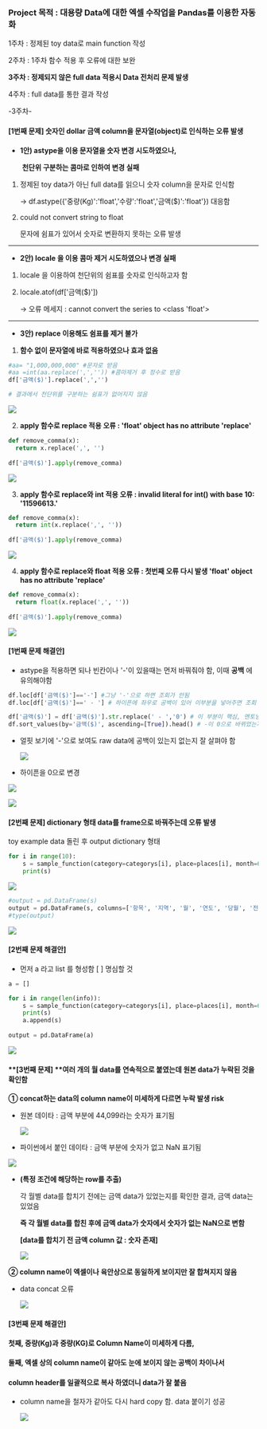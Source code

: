 ### **Project 목적 : 대용량 Data에 대한 엑셀 수작업을 Pandas를 이용한 자동화** 



1주차 : 정제된 toy data로 main function 작성

2주차 : 1주차 함수 적용 후 오류에 대한 보완

**3주차 : 정제되지 않은 full data 적용시 Data 전처리 문제 발생**

4주차 : full data를 통한 결과 작성



-3주차-

#### [1번째 문제] 숫자인 dollar 금액 column을 문자열(object)로 인식하는 오류 발생

- **1안) astype을 이용 문자열을 숫자 변경 시도하였으나,** 

  ​        **천단위 구분하는 콤마로 인하여 변경 실패**

1. 정제된 toy data가 아닌 full data를 읽으니 숫자 column을 문자로 인식함

   → df.astype({'중량(Kg)':'float','수량':'float','금액($)':'float'}) 대응함

2. could not convert string to float 

   문자에 쉼표가 있어서 숫자로 변환하지 못하는 오류 발생

------

-  **2안) locale 을 이용 콤마 제거 시도하였으나 변경  실패**

1. locale 을 이용하여  천단위의 쉼표를 숫자로 인식하고자 함

2. locale.atof(df['금액($)'])

   → 오류 메세지 : cannot convert the series to <class 'float'>

------

- **3안) replace 이용해도 쉼표를 제거 불가**

1. **함수 없이 문자열에 바로 적용하였으나 효과 없음**

```python
#aa= "1,000,000,000" #문자로 받음
#aa =int(aa.replace(',','')) #콤마제거 후 정수로 받음
df['금액($)'].replace(',','') 

# 결과에서 천단위를 구분하는 쉼표가 없어지지 않음
```

![](https://blogfiles.pstatic.net/MjAyMDA5MjNfMjI4/MDAxNjAwODU0MjE2NjMz.FxWfZg9PfXRBKwCluGEE1SwueHJJGnpfo7x86uSqC3Yg.6Rnl6KiFSA3AXG721Nh69rNooIumQtBAaD0AUw1BchYg.PNG.ikeyada/200923_%EC%89%BC%ED%91%9C_%EC%A0%9C%EA%B1%B0_%EB%B6%88%EA%B0%80.PNG)

2. **apply 함수로 replace 적용 오류 : 'float' object has no attribute 'replace'**

```python
def remove_comma(x):
  return x.replace(',', '')
  
df['금액($)'].apply(remove_comma)
```

![](https://blogfiles.pstatic.net/MjAyMDA5MjNfMTYg/MDAxNjAwODU1ODU3Mjg5.ArhQ7NJ_ry8CdPE4H8xQNtwHZW5J-Hpa7jv81VfpMwUg.H2hd0PaxcS-98DDxi1IkM3hIn6bPgkHNobPzcd2cuU4g.PNG.ikeyada/200923_float_does_not_have_replace_attribute.PNG)

3. **apply 함수로 replace와 int 적용 오류 : invalid literal for int() with base 10: '11596613.'**

```python
def remove_comma(x):
  return int(x.replace(',', ''))
  
df['금액($)'].apply(remove_comma)
```

![](https://blogfiles.pstatic.net/MjAyMDA5MjNfMTE3/MDAxNjAwODU2MzA0OTk5.Ag_7O-KtmTqiX16ynrqjgqMHARcCJ87U37GDIwIJmQsg.vbf2Ug1HX1QSf5xMgUflOm6ijc3ArkaD1tv_8rCIEpwg.PNG.ikeyada/200923_invalid_int_with_base_10.PNG)

4. **apply 함수로 replace와 float 적용 오류 :  첫번째 오류 다시 발생 'float' object has no attribute 'replace'**

```python
def remove_comma(x):
  return float(x.replace(',', ''))
  
df['금액($)'].apply(remove_comma)
```

![](https://blogfiles.pstatic.net/MjAyMDA5MjNfMTE3/MDAxNjAwODU3MDUyNDkz.PHh3wlPGCLtrbsn3aI8knC_ngdmaezKOqEYIoEubQuMg.xd193Q2Crmmsy26KEXpgQWlqXaWN1qlkgM5HaOtHyakg.PNG.ikeyada/200923_float_does_not_have_replace_attribute2.PNG)

#### **[1번째 문제 해결안]**

- astype을 적용하면 되나 빈칸이나 '-'이 있을때는 먼저 바꿔줘야 함, 이때 **공백** 에 유의해야함

```python
df.loc[df['금액($)']=='-'] #그냥 '-'으로 하면 조회가 안됨
df.loc[df['금액($)']==' - '] # 하이픈에 좌우로 공백이 있어 이부분을 넣어주면 조회 성공
```



```python
df['금액($)'] = df['금액($)'].str.replace(' - ','0') # 이 부분이 핵심, 멘토님이 알려주심
df.sort_values(by='금액($)', ascending=[True]).head() # -이 0으로 바뀌었는지 알기 위해 오름차순으로 숫자를 정렬
```

- 얼핏 보기에 '-'으로 보여도 raw data에 공백이 있는지 없는지 잘 살펴야 함

  ![](https://blogfiles.pstatic.net/MjAyMDA5MjZfMTI5/MDAxNjAxMDgxNDM4MTYz.A_d0JZkvJvcqlooOKJJZPoNL3xE0NApTxzTdxPJJFfkg.cyGZ_FSCXR3NBkeIxAWptYCjQ6YKti7XmWSyWeQFpvgg.PNG.ikeyada/200926_%EA%B8%88%EC%95%A1%EC%97%90_%ED%95%98%EC%9D%B4%ED%94%88%EC%9D%B4_%EC%9E%88%EC%9D%8C_%EA%B7%B8%EB%9E%98%EC%84%9C_astype%EC%9D%B4_%EC%95%88_%EB%A8%B9%EC%9D%8C2.PNG)



- 하이픈을 0으로 변경

![](https://blogfiles.pstatic.net/MjAyMDA5MjZfMjgw/MDAxNjAxMDgzNjI3NjQ3.TOPe-_XhNeVvSFKmauepEMnPr_O_3sFwhZCb97KwBMog.xBM3mPeUdrlH3cHd9VJ7tetqkTz_Nbky0X4E9j7Hatgg.PNG.ikeyada/200926_%ED%95%98%EC%9D%B4%ED%94%88_0_%EB%B3%80%EA%B2%BD_%EC%84%B1%EA%B3%B5_input.PNG)

![](https://blogfiles.pstatic.net/MjAyMDA5MjZfOTIg/MDAxNjAxMDgzNjI3NjQ5.sJjPxcTj_PGHeHG5EOfR7kL0zkQR1bOfGR6MTqkbT74g.P18dql64nd5-XwJEiW3D_cc-RnvuvVs6I5g5BHNi9kcg.PNG.ikeyada/200926_%ED%95%98%EC%9D%B4%ED%94%88_0_%EB%B3%80%EA%B2%BD_%EC%84%B1%EA%B3%B5_output.PNG)



#### **[2번째 문제]  dictionary 형태 data를 frame으로 바꿔주는데 오류 발생**

toy example data 돌린 후 output dictionary 형태 

```python
for i in range(10):
    s = sample_function(category=categorys[i], place=places[i], month=6, year=2020)
    print(s)
```

![](https://blogfiles.pstatic.net/MjAyMDA5MjRfMTUy/MDAxNjAwODc0MTE5OTIz.B7flzHMeHyFpuhruUQt_Vku-HpzcOWyZ_fgeIUjK_5Eg.ZICwlEN6uCy2OEsx3AT-WWnG6jvkYHuwYck0n83yuBcg.PNG.ikeyada/200924_s_output.PNG)

```python
#output = pd.DataFrame(s)
output = pd.DataFrame(s, columns=['항목', '지역', '월', '연도', '당월', '전년동월', 'YoY', '금년전월', 'MoM', '2020_YTD', '2019_YTD', 'YoY_c'])
#type(output)
```

![](https://blogfiles.pstatic.net/MjAyMDA5MjRfMTM0/MDAxNjAwODc0MjYzNTA0.RixpfZvxg7Jj05fWPCSQ_J0DzphkBQAX1uyCKgBVmhog.Vp5nIUYB6WjlygJW1TMIQK2AsnhqLJVIjNsAMKwxx_kg.PNG.ikeyada/200924_dictionary%EB%A5%BC_data_frame%EC%9C%BC%EB%A1%9C_index%EB%A5%BC_%EC%A4%98%EC%95%BC_%ED%95%9C%EB%8B%A4.PNG)



#### [2번째 문제 해결안]

- 먼저 a 라고 list 를 형성함  [ ] 명심할 것

```python
a = []

for i in range(len(info)):
    s = sample_function(category=categorys[i], place=places[i], month=6, year=2020)
    print(s)
    a.append(s)
    
output = pd.DataFrame(a)
```

![](https://blogfiles.pstatic.net/MjAyMDA5MjZfMjg0/MDAxNjAxMDkyNjcyOTU3.YtOmzceGFs7vThPSOVzwYv5Ua6eqRBJljS6NICH0cpsg.XJuO1vP1C8r3tSPSEXFIK9eZe7-D_a8w4jZaaF0Uu2cg.PNG.ikeyada/200926_%EC%B5%9C%EC%A2%85_output_%EC%A4%91%EA%B0%84%ED%98%95%ED%83%9C.PNG)





#### **[3번째 문제] ****여러 개의 월 data를 연속적으로 붙였는데 원본 data가 누락된 것을 확인함**



**①  concat하는 data의 column name이 미세하게 다르면 누락 발생 risk**

- 원본 데이타 : 금액 부분에 44,099라는 숫자가 표기됨

  ![](https://blogfiles.pstatic.net/MjAyMDA5MjZfMTc3/MDAxNjAxMDgyMDU3ODY5.luJo_ZhWLBaYXJEdznzDrLeiIDkfCcN9ShU_3tEcGZ8g.rxX8u2PXoXfmrwVGpm4r4vxQtnxCnvPyFB5NIbI9Ex8g.PNG.ikeyada/200924_%EC%97%91%EC%85%80_%EC%9B%90%EB%B3%B8_%EB%8D%B0%EC%9D%B4%ED%83%80.PNG)

  

- 파이썬에서 붙인 데이타 : 금액 부분에 숫자가 없고 NaN 표기됨

![](https://blogfiles.pstatic.net/MjAyMDA5MjZfMTE1/MDAxNjAxMDgyMjQwNjU1.WY3a07JbJnuOjlxLNYQkzcgy7atQutmTMLhSn_Wo-Ocg.9hJiET6__wziypVo65G15fjt8WfKD3WOua75NMrzK7og.PNG.ikeyada/200924_python_%EB%B6%99%EC%9D%B8_%EB%8D%B0%EC%9D%B4%ED%83%80_NaN.PNG)



- **(특정 조건에 해당하는 row를 추출)** 

  각 월별 data를 합치기 전에는 금액 data가 있었는지를 확인한 결과, 금액 data는 있었음

  **즉 각 월별 data를 합친 후에 금액 data가 숫자에서 숫자가 없는 NaN으로 변함**

  **[data를 합치기 전 금액 column 값 : 숫자 존재]**

  ![](https://blogfiles.pstatic.net/MjAyMDA5MjZfMjE4/MDAxNjAxMDc0NTE1ODY4.G_bV0XozojVqnkeIcgqI-pb9seXjvZbxsK0VLawcd10g.sAO5_oql1UH65Fsm08qJpeVUyZng-t_thzEPb-1psKQg.PNG.ikeyada/200926_%ED%95%A9%EC%B9%98%EA%B8%B0_%EC%A0%84%EC%97%90%EB%8A%94_data%EA%B0%80_%EC%9E%88%EC%97%88%EB%8B%A4.PNG)



**② column name이 엑셀이나 육안상으로 동일하게 보이지만 잘 합쳐지지 않음**

- data concat 오류 

  ![](https://blogfiles.pstatic.net/MjAyMDA5MjZfODIg/MDAxNjAxMDgxODI5NjAz.cmVw3URblgIVovaNWP4ispVOXt_4SC-_QBKm3q2TeAAg.APeKxY9QMxQcTWaiGSIZd2j9jhfqxumSN-dQzdRzZXsg.PNG.ikeyada/200926_data_concat_%EC%98%A4%EB%A5%98.PNG)



#### **[3번째 문제 해결안]**

#### **첫째, 중량(Kg)과 중량(KG)로 Column Name이 미세하게 다름,**

**둘째, 엑셀 상의 column name이 같아도 눈에 보이지 않는 공백이 차이나서**

####          **column header를 일괄적으로 복사 하였더니 data가 잘 붙음**



- column name을 철자가 같아도 다시 hard copy 함. data 붙이기 성공

  ![](https://blogfiles.pstatic.net/MjAyMDA5MjZfMTg0/MDAxNjAxMDgxNzA0OTk4.8JWHvzV_a8U_i5Aa6byq-LUpqBxGjvV4noR3viECPKcg.Zb2UEkZYSw-FamrFVY06X9aQYmrMbyYGNwUw_CCRnMQg.PNG.ikeyada/200926_data_concat_%EC%84%B1%EA%B3%B5.PNG)






